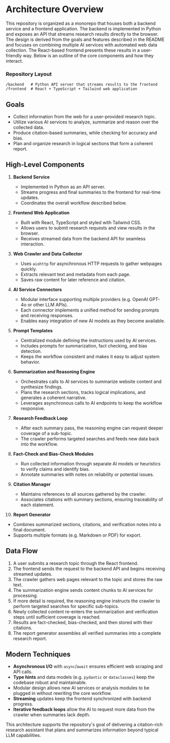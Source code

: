 # Architecture Overview

This repository is organized as a monorepo that houses both a backend service and a frontend application. The backend is implemented in Python and exposes an API that streams research results directly to the browser. The design is derived from the goals and features described in the README and focuses on combining multiple AI services with automated web data collection. The React-based frontend presents these results in a user-friendly way. Below is an outline of the core components and how they interact.

### Repository Layout

```
/backend   # Python API server that streams results to the frontend
/frontend  # React + TypeScript + Tailwind web application
```

## Goals

* Collect information from the web for a user-provided research topic.
* Utilize various AI services to analyze, summarize and reason over the collected data.
* Produce citation-based summaries, while checking for accuracy and bias.
* Plan and organize research in logical sections that form a coherent report.

## High-Level Components

1. **Backend Service**
   - Implemented in Python as an API server.
   - Streams progress and final summaries to the frontend for real-time updates.
   - Coordinates the overall workflow described below.

2. **Frontend Web Application**
   - Built with React, TypeScript and styled with Tailwind CSS.
   - Allows users to submit research requests and view results in the browser.
   - Receives streamed data from the backend API for seamless interaction.
3. **Web Crawler and Data Collector**
   - Uses `aiohttp` for asynchronous HTTP requests to gather webpages quickly.
   - Extracts relevant text and metadata from each page.
   - Saves raw content for later reference and citation.

4. **AI Service Connectors**
   - Modular interface supporting multiple providers (e.g. OpenAI GPT-4o or other LLM APIs).
   - Each connector implements a unified method for sending prompts and receiving responses.
   - Enables easy integration of new AI models as they become available.
5. **Prompt Templates**
   - Centralized module defining the instructions used by AI services.
   - Includes prompts for summarization, fact checking, and bias detection.
   - Keeps the workflow consistent and makes it easy to adjust system behavior.

6. **Summarization and Reasoning Engine**
   - Orchestrates calls to AI services to summarize website content and synthesize findings.
   - Plans the research sections, tracks logical implications, and generates a coherent narrative.
   - Leverages asynchronous calls to AI endpoints to keep the workflow responsive.
7. **Research Feedback Loop**
   - After each summary pass, the reasoning engine can request deeper coverage of a sub-topic.
   - The crawler performs targeted searches and feeds new data back into the workflow.

8. **Fact-Check and Bias-Check Modules**
   - Run collected information through separate AI models or heuristics to verify claims and identify bias.
   - Annotate summaries with notes on reliability or potential issues.

9. **Citation Manager**
   - Maintains references to all sources gathered by the crawler.
   - Associates citations with summary sections, ensuring traceability of each statement.

10. **Report Generator**
   - Combines summarized sections, citations, and verification notes into a final document.
   - Supports multiple formats (e.g. Markdown or PDF) for export.

## Data Flow

1. A user submits a research topic through the React frontend.
2. The frontend sends the request to the backend API and begins receiving streamed updates.
3. The crawler gathers web pages relevant to the topic and stores the raw text.
4. The summarization engine sends content chunks to AI services for processing.
5. If more detail is required, the reasoning engine instructs the crawler to perform targeted searches for specific sub-topics.
6. Newly collected content re-enters the summarization and verification steps until sufficient coverage is reached.
7. Results are fact-checked, bias-checked, and then stored with their citations.
8. The report generator assembles all verified summaries into a complete research report.

## Modern Techniques

* **Asynchronous I/O** with `async`/`await` ensures efficient web scraping and API calls.
* **Type hints** and data models (e.g. `pydantic` or `dataclasses`) keep the codebase robust and maintainable.
* Modular design allows new AI services or analysis modules to be plugged in without rewriting the core workflow.
* **Streaming** updates keep the frontend synchronized with backend progress.
* **Iterative feedback loops** allow the AI to request more data from the crawler when summaries lack depth.

This architecture supports the repository's goal of delivering a citation-rich research assistant that plans and summarizes information beyond typical LLM capabilities.

